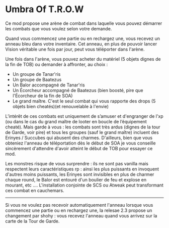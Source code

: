 # Umbra Of T.R.O.W
Ce mod propose une arène de combat dans laquelle vous pouvez démarrer les combats que vous voulez selon votre demande.

Quand vous commencez une partie ou en rechargez une, vous recevez un anneau bleu dans votre inventaire. Cet anneau, en plus de pouvoir lancer Vision véritable une fois par jour, peut vous téléporter dans l'arène.

Une fois dans l'arène, vous pouvez acheter du matériel (5 objets dignes de la fin de TOB) ou demander à affronter, au choix :
- Un groupe de Tanar'ris
- Un groupe de Baatezus
- Un Balor accompagné de Tanar'ris 
- Un Écorcheur accompagné de Baatezus (bien boosté, pire que l'Écorcheur de la fin de SOA)
- Le grand maître. C'est le seul combat qui vous rapporte des drops (5 objets bien cheatés)(et renouvelable à l'envie)

L’intérêt de ces combats est uniquement de s’amuser et d'engranger de l'xp (ou dans le cas du grand maître de looter en boucle de l’équipement cheaté). Mais garde à vous : les combats sont très ardus (dignes de la tour de Garde, voir pire) et tous les groupes (sauf le grand maître) incluent des Erinyes / Succubes qui abusent des charmes. D'ailleurs, bien que vous obteniez l'anneau de téléportation dès le début de SOA je vous conseille sincèrement d'attendre d'avoir atteint le début de TOB pour essayer ce mod.

Les monstres risque de vous surprendre : ils ne sont pas vanilla mais respectent leurs caractéristiques rp : ainsi les plus puissants en invoquent d'autres moins puissants, les Erinyes sont invisibles en plus de charmer chaque round, le Balor est entouré d'un boulier de feu et explose en mourant, etc .... L'installation conjointe de SCS ou Atweak peut transformant ces combat en cauchemars.

-------------
Si vous ne voulez pas recevoir automatiquement l'anneau lorsque vous commencez une partie ou en rechargez une, la relesae 2.3 propose un changement par shohy : vous recevez l'anneau quand vous arrivez sur la carte de la Tour de Garde.
